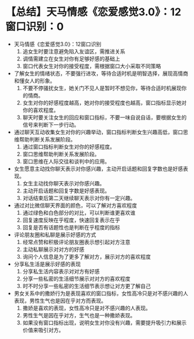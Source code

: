 # 【总结】天马情感《恋爱感觉3.0》：12窗口识别：0

-   天马情感《恋爱感觉3.0》：12窗口识别
    1.  追女生时要注意避免陷入友谊区，需推进关系
    2.  调情需建立在女生对你有足够好感的基础上
    3.  窗口代表女生对你的接受程度，需根据窗口大小采取不同策略
-   了解女生的情绪状态，不要强行进攻，等待合适时机是明智选择，展现高情商和懂女人的形象。
    1.  不要不停骚扰女生，她关门不见人是暂时不想见你，等待合适时机展现你的情商。
    2.  女生对你的好感程度越高，她对你的接受程度也越高，窗口指标显示她对你的喜欢程度。
    3.  聊天时要关注女生的回应和窗口指标，不要一味自说自话，要根据女生的信号来判断下一步行动。
-   通过聊天互动收集女生对你的兴趣举动，窗口指标判断女生兴趣高低，窗口思维帮助判断关系发展阶段。
    1.  通过窗口指标判断女生对你的好感程度。
    2.  窗口思维帮助判断关系发展阶段。
    3.  窗口思维在人际交往和谈判中的应用。
-   女生愿意主动找你聊天表示对你感兴趣，主动开启话题和回复字数也是好感表现。
    1.  女生主动找你聊天表示对你感兴趣。
    2.  主动开启话题和回复字数是好感表现。
    3.  对话结束后第二天继续聊天表示对你有一定兴趣。
-   通过对比微信聊天界面的颜色，可以了解对方喜欢程度
    1.  通过绿色和白色部分的对比，可以判断谁更喜欢谁
    2.  回复速度反映在乎程度，快速回复表示在乎
    3.  回复是否有话题性也是判断在乎程度的指标
-   评论朋友圈和私聊是展示好感的方式
    1.  经常点赞和积极评论朋友圈表示想引起对方注意
    2.  主动私聊展示对对方的好感
    3.  询问个人信息是为了更多了解对方，展示对方的喜欢程度
-   分享私生活是展示好感的表现
    1.  分享私生活内容表示对对方有好感
    2.  分享一些私密的生活细节展示对对方的喜欢程度
    3.  时不时分享一些私密的生活细节表示想让对方更了解自己
-   男女关系中的撒娇行为是表现喜欢的窗口指标，女性高冷只是对不感兴趣的人表现，男性生气也是因在乎对方而表现。
    1.  撒娇是喜欢的表现，女性高冷只是对不感兴趣的人表现。
    2.  男性生气是因在乎对方，生气也是一种撒娇表现。
    3.  如果没有窗口指标出现，说明女生对你没有兴趣，需要提升吸引力和展示价值来吸引对方。